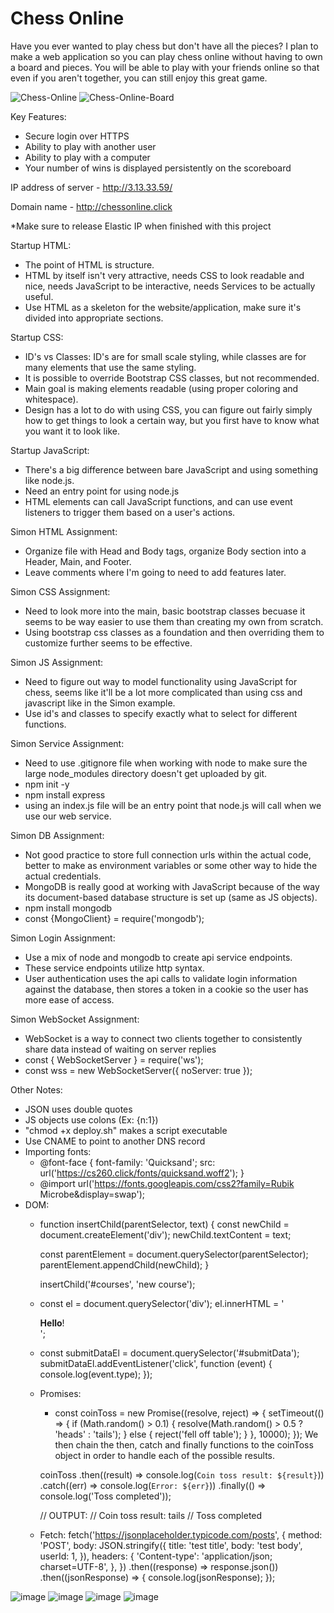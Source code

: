 # Chess Online

Have you ever wanted to play chess but don't have all the pieces? I plan to make a web application so you can play chess online without having to own a board and pieces. You will be able to play with your friends online so that even if you aren't together, you can still enjoy this great game.


![Chess-Online](https://user-images.githubusercontent.com/90023992/215937403-38ea8148-8b58-4ced-8b89-2d66b23f0c6e.png)
![Chess-Online-Board](https://user-images.githubusercontent.com/90023992/215937408-8f10de19-5f9d-4717-8351-8413b3895b40.png)

Key Features:
- Secure login over HTTPS
- Ability to play with another user
- Ability to play with a computer
- Your number of wins is displayed persistently on the scoreboard


IP address of server - http://3.13.33.59/

Domain name - http://chessonline.click

*Make sure to release Elastic IP when finished with this project

Startup HTML:
- The point of HTML is structure.
- HTML by itself isn't very attractive, needs CSS to look readable and nice, needs JavaScript to be interactive, needs Services to be actually useful.
- Use HTML as a skeleton for the website/application, make sure it's divided into appropriate sections.

Startup CSS:
- ID's vs Classes: ID's are for small scale styling, while classes are for many elements that use the same styling.
- It is possible to override Bootstrap CSS classes, but not recommended.
- Main goal is making elements readable (using proper coloring and whitespace).
- Design has a lot to do with using CSS, you can figure out fairly simply how to get things to look a certain way, but you first have to know what you want it to look like.

Startup JavaScript:
- There's a big difference between bare JavaScript and using something like node.js.
- Need an entry point for using node.js
- HTML elements can call JavaScript functions, and can use event listeners to trigger them based on a user's actions.

Simon HTML Assignment:
- Organize file with Head and Body tags, organize Body section into a Header, Main, and Footer.
- Leave comments where I'm going to need to add features later.

Simon CSS Assignment:
- Need to look more into the main, basic bootstrap classes becuase it seems to be way easier to use them than creating my own from scratch.
- Using bootstrap css classes as a foundation and then overriding them to customize further seems to be effective.

Simon JS Assignment:
- Need to figure out way to model functionality using JavaScript for chess, seems like it'll be a lot more complicated than using css and javascript like in the Simon example.
- Use id's and classes to specify exactly what to select for different functions.

Simon Service Assignment:
- Need to use .gitignore file when working with node to make sure the large node_modules directory doesn't get uploaded by git.
- npm init -y
- npm install express
- using an index.js file will be an entry point that node.js will call when we use our web service.

Simon DB Assignment:
- Not good practice to store full connection urls within the actual code, better to make as environment variables or some other way to hide the actual credentials.
- MongoDB is really good at working with JavaScript because of the way its document-based database structure is set up (same as JS objects).
- npm install mongodb
- const {MongoClient} = require('mongodb');

Simon Login Assignment:
- Use a mix of node and mongodb to create api service endpoints.
- These service endpoints utilize http syntax.
- User authentication uses the api calls to validate login information against the database, then stores a token in a cookie so the user has more ease of access.

Simon WebSocket Assignment:
- WebSocket is a way to connect two clients together to consistently share data instead of waiting on server replies
- const { WebSocketServer } = require('ws');
- const wss = new WebSocketServer({ noServer: true });


Other Notes:
- JSON uses double quotes
- JS objects use colons (Ex: {n:1})
- "chmod +x deploy.sh" makes a script executable
- Use CNAME to point to another DNS record
- Importing fonts:
  - @font-face {
    font-family: 'Quicksand';
    src: url('https://cs260.click/fonts/quicksand.woff2');
  }
  - @import url('https://fonts.googleapis.com/css2?family=Rubik Microbe&display=swap');
- DOM:
  -   function insertChild(parentSelector, text) {
        const newChild = document.createElement('div');
        newChild.textContent = text;

        const parentElement = document.querySelector(parentSelector);
        parentElement.appendChild(newChild);
      }

      insertChild('#courses', 'new course');
    - const el = document.querySelector('div');
      el.innerHTML = '<div class="injected"><b>Hello</b>!</div>';
    - const submitDataEl = document.querySelector('#submitData');
      submitDataEl.addEventListener('click', function (event) {
        console.log(event.type);
      });
  - Promises:
    - const coinToss = new Promise((resolve, reject) => {
      setTimeout(() => {
        if (Math.random() > 0.1) {
          resolve(Math.random() > 0.5 ? 'heads' : 'tails');
        } else {
          reject('fell off table');
        }
      }, 10000);
    });
    We then chain the then, catch and finally functions to the coinToss object in order to handle each of the possible results.

    coinToss
      .then((result) => console.log(`Coin toss result: ${result}`))
      .catch((err) => console.log(`Error: ${err}`))
      .finally(() => console.log('Toss completed'));

    // OUTPUT:
    //    Coin toss result: tails
    //    Toss completed
    
  - Fetch:
      fetch('https://jsonplaceholder.typicode.com/posts', {
        method: 'POST',
        body: JSON.stringify({
          title: 'test title',
          body: 'test body',
          userId: 1,
        }),
        headers: {
          'Content-type': 'application/json; charset=UTF-8',
        },
      })
        .then((response) => response.json())
        .then((jsonResponse) => {
          console.log(jsonResponse);
        });

![image](https://user-images.githubusercontent.com/90023992/224163440-894bb48a-eba5-4e87-ab97-c55f6724fe8d.png)
![image](https://user-images.githubusercontent.com/90023992/224166416-c980162b-5873-4ff6-9e78-a8efabf06023.png)
![image](https://user-images.githubusercontent.com/90023992/225480008-78f26ed3-c42e-44a6-91f9-40651a2e99ab.png)
![image](https://user-images.githubusercontent.com/90023992/227111087-d8c9177c-9584-4344-9b7a-9394796f3efb.png)


